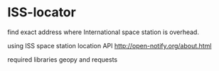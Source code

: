 # ISS-locator
find exact address where International space station is overhead.

using ISS space station location API http://open-notify.org/about.html

required libraries geopy and requests
